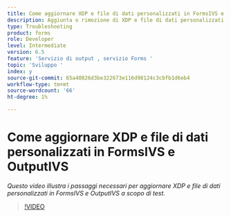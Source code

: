 ```yaml
---
title: Come aggiornare XDP e file di dati personalizzati in FormsIVS e OutputIVS a scopo di test
description: Aggiunta o rimozione di XDP e file di dati personalizzati in FormsIVS e OutputIVS
type: Troubleshooting
product: forms
role: Developer
level: Intermediate
version: 6.5
feature: 'Servizio di output , servizio Forms '
topic: 'Sviluppo '
index: y
source-git-commit: 65a40826d3be322673e116d98124c3cbfb1d6eb4
workflow-type: tm+mt
source-wordcount: '66'
ht-degree: 1%

---
```



# Come aggiornare XDP e file di dati personalizzati in FormsIVS e OutputIVS

*Questo video illustra i passaggi necessari per aggiornare XDP e file di dati personalizzati in FormsIVS e OutputIVS a scopo di test.*

>[!VIDEO](https://video.tv.adobe.com/v/335513?quality=9&learn=on)
